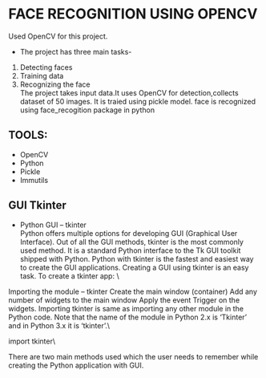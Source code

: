 # **FACE RECOGNITION USING OPENCV**
Used OpenCV for this project.
* The project has three main tasks-
1. Detecting faces
2. Training data
3. Recognizing the face\
  The project takes input data.It uses OpenCV for detection,collects dataset of 50 images. It is traied using pickle model. 
 face is recognized using face_recogition package in python
 ## TOOLS:
 * OpenCV
 * Python
 * Pickle
 * Immutils
 ## GUI Tkinter
*  Python GUI – tkinter\
Python offers multiple options for developing GUI (Graphical User Interface). Out of all the GUI methods, tkinter is the most commonly used method. It is a standard Python interface to the Tk GUI toolkit shipped with Python. Python with tkinter is the fastest and easiest way to create the GUI applications. Creating a GUI using tkinter is an easy task.
To create a tkinter app: \

Importing the module – tkinter
Create the main window (container)
Add any number of widgets to the main window
Apply the event Trigger on the widgets.
Importing tkinter is same as importing any other module in the Python code. Note that the name of the module in Python 2.x is ‘Tkinter’ and in Python 3.x it is ‘tkinter’.\

import tkinter\

There are two main methods used which the user needs to remember while creating the Python application with GUI.
 
 
